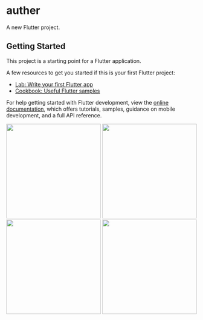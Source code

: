 # auther

A new Flutter project.

## Getting Started

This project is a starting point for a Flutter application.

A few resources to get you started if this is your first Flutter project:

- [Lab: Write your first Flutter app](https://docs.flutter.dev/get-started/codelab)
- [Cookbook: Useful Flutter samples](https://docs.flutter.dev/cookbook)

For help getting started with Flutter development, view the
[online documentation](https://docs.flutter.dev/), which offers tutorials,
samples, guidance on mobile development, and a full API reference.

<img src="https://user-images.githubusercontent.com/118718488/229878164-41dfb75f-7ecf-4f6f-be4f-4a0b597bd70e.png" width="250px">
<img src="https://user-images.githubusercontent.com/118718488/229878243-f20ab425-f6c2-42e2-8b2f-140c36122169.png" width="250px">
<img src="https://user-images.githubusercontent.com/118718488/229878305-08043318-116a-420c-95a8-b811a611a0f4.png" width="250px">
<img src="https://user-images.githubusercontent.com/118718488/229878379-e45381c7-737b-430e-b03e-f62bfceb0353.png" width="250px">
